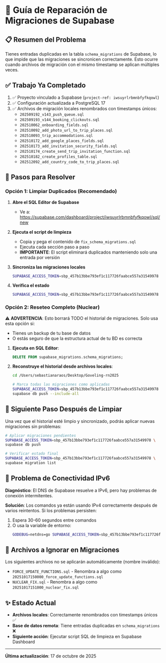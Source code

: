 # 🔧 Guía de Reparación de Migraciones de Supabase

## 📋 Resumen del Problema

Tienes entradas duplicadas en la tabla `schema_migrations` de Supabase, lo que impide que las migraciones se sincronicen correctamente. Esto ocurre cuando archivos de migración con el mismo timestamp se aplican múltiples veces.

## ✅ Trabajo Ya Completado

1. ✅ Proyecto vinculado a Supabase (`project-ref: iwsuyrlrbmnbfyfkqowl`)
2. ✅ Configuración actualizada a PostgreSQL 17
3. ✅ Archivos de migración locales renombrados con timestamps únicos:
   - `202509192_v143_push_queue.sql`
   - `202509193_v144_booking_clickouts.sql`
   - `202510062_onboarding_fields.sql`
   - `202510092_add_photo_url_to_trip_places.sql`
   - `202510093_trip_accommodations.sql`
   - `202510172_add_google_places_fields.sql`
   - `202510173_add_invitation_security_fields.sql`
   - `202510174_create_send_trip_invitation_function.sql`
   - `202510182_create_profiles_table.sql`
   - `202512092_add_country_code_to_trip_places.sql`

## 🔨 Pasos para Resolver

### Opción 1: Limpiar Duplicados (Recomendado)

1. **Abre el SQL Editor de Supabase**
   - Ve a: https://supabase.com/dashboard/project/iwsuyrlrbmnbfyfkqowl/sql/new

2. **Ejecuta el script de limpieza**
   - Copia y pega el contenido de `fix_schema_migrations.sql`
   - Ejecuta cada sección paso a paso
   - **IMPORTANTE**: El script eliminará duplicados manteniendo solo una entrada por versión

3. **Sincroniza las migraciones locales**
   ```bash
   SUPABASE_ACCESS_TOKEN=sbp_457b13bbe793ef1c117726faabce557a31549978 supabase db pull
   ```

4. **Verifica el estado**
   ```bash
   SUPABASE_ACCESS_TOKEN=sbp_457b13bbe793ef1c117726faabce557a31549978 supabase migration list
   ```

### Opción 2: Reseteo Completo (Nuclear)

⚠️ **ADVERTENCIA**: Esto borrará TODO el historial de migraciones. Solo usa esta opción si:
- Tienes un backup de tu base de datos
- O estás seguro de que la estructura actual de tu BD es correcta

1. **Ejecuta en SQL Editor**:
   ```sql
   DELETE FROM supabase_migrations.schema_migrations;
   ```

2. **Reconstruye el historial desde archivos locales**:
   ```bash
   cd /Users/sebastianaraos/Desktop/Goveling-rn2025
   
   # Marca todas las migraciones como aplicadas
   SUPABASE_ACCESS_TOKEN=sbp_457b13bbe793ef1c117726faabce557a31549978 \
   supabase db push --include-all
   ```

## 🚀 Siguiente Paso Después de Limpiar

Una vez que el historial esté limpio y sincronizado, podrás aplicar nuevas migraciones sin problemas:

```bash
# Aplicar migraciones pendientes
SUPABASE_ACCESS_TOKEN=sbp_457b13bbe793ef1c117726faabce557a31549978 \
supabase db push

# Verificar estado final
SUPABASE_ACCESS_TOKEN=sbp_457b13bbe793ef1c117726faabce557a31549978 \
supabase migration list
```

## 🐛 Problema de Conectividad IPv6

**Diagnóstico**: El DNS de Supabase resuelve a IPv6, pero hay problemas de conexión intermitentes.

**Solución**: Los comandos ya están usando IPv4 correctamente después de varios reintentos. Si los problemas persisten:

1. Espera 30-60 segundos entre comandos
2. O usa la variable de entorno:
   ```bash
   GODEBUG=netdns=go SUPABASE_ACCESS_TOKEN=sbp_457b13bbe793ef1c117726faabce557a31549978 supabase <comando>
   ```

## 📝 Archivos a Ignorar en Migraciones

Los siguientes archivos no se aplicarán automáticamente (nombre inválido):
- `FORCE_UPDATE_FUNCTIONS.sql` - Renombra a algo como `20251017150000_force_update_functions.sql`
- `NUCLEAR_FIX.sql` - Renombra a algo como `20251017151000_nuclear_fix.sql`

## ✨ Estado Actual

- **Archivos locales**: Correctamente renombrados con timestamps únicos ✅
- **Base de datos remota**: Tiene entradas duplicadas en `schema_migrations` ❌
- **Siguiente acción**: Ejecutar script SQL de limpieza en Supabase Dashboard

---

**Última actualización**: 17 de octubre de 2025
